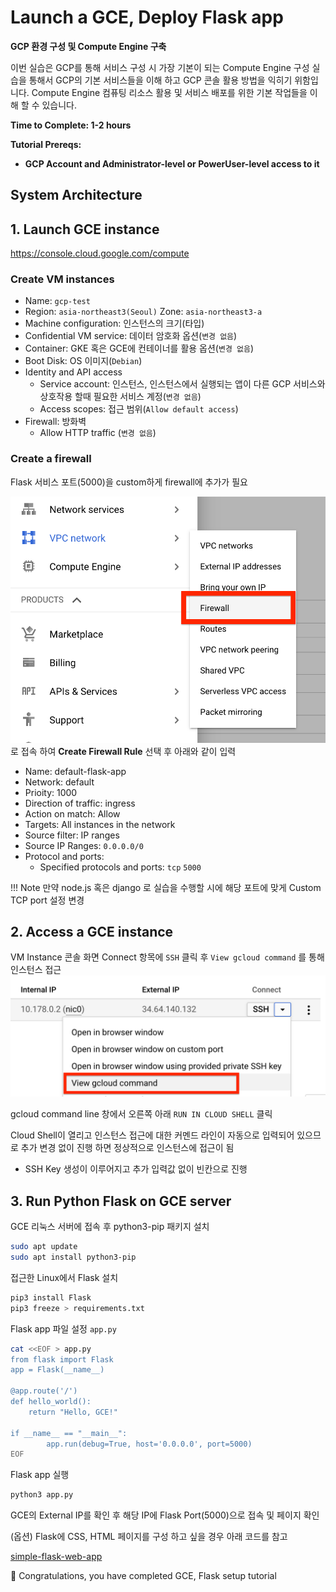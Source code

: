 # Launch a GCE, Deploy Flask app

**GCP 환경 구성 및 Compute Engine 구축**

이번 실습은 GCP를 통해 서비스 구성 시 가장 기본이 되는 Compute Engine 구성 실습을 통해서 GCP의 기본 서비스들을 이해 하고 GCP 콘솔 활용 방법을 익히기 위함입니다. Compute Engine 컴퓨팅 리소스 활용 및 서비스 배포를 위한 기본 작업들을 이해 할 수 있습니다.

**Time to Complete: 1-2 hours**

**Tutorial Prereqs:**

* **GCP Account and Administrator-level or PowerUser-level access to it**

## System Architecture

## 1. Launch GCE instance

https://console.cloud.google.com/compute

### Create VM instances

- Name: `gcp-test`
- Region: `asia-northeast3(Seoul)` Zone: `asia-northeast3-a`
- Machine configuration: 인스턴스의 크기(타입)
- Confidential VM service: 데이터 암호화 옵션(`변경 없음`)
- Container: GKE 혹은 GCE에 컨테이너를 활용 옵션(`변경 없음`)
- Boot Disk: OS 이미지(`Debian`)
- Identity and API access
  - Service account: 인스턴스, 인스턴스에서 실행되는 앱이 다른 GCP 서비스와 상호작용 할때 필요한 서비스 계정(`변경 없음`)
  - Access scopes: 접근 범위(`Allow default access`)
- Firewall: 방화벽
  - Allow HTTP traffic (`변경 없음`)

### Create a firewall

Flask 서비스 포트(5000)을 custom하게 firewall에 추가가 필요


![gcp-vpc-firewall](assets/gcp-vpc-firewall.png)로 접속 하여 **Create Firewall Rule** 선택 후 아래와 같이 입력

- Name: default-flask-app
- Network: default
- Prioity: 1000
- Direction of traffic: ingress
- Action on match: Allow
- Targets: All instances in the network
- Source filter: IP ranges
- Source IP Ranges: `0.0.0.0/0`
- Protocol and ports:
    - Specified protocols and ports: `tcp` `5000`

!!! Note
    만약 node.js 혹은 django 로 실습을 수행할 시에 해당 포트에 맞게 Custom TCP port 설정 변경

## 2. Access a GCE instance

VM Instance 콘솔 화면 Connect 항목에 `SSH` 클릭 후 `View gcloud command` 를 통해 인스턴스 접근
![gce-connect-via-ssh](assets/gce-connect-via-ssh.png)

gcloud command line 창에서 오른쪽 아래 `RUN IN CLOUD SHELL` 클릭

Cloud Shell이 열리고 인스턴스 접근에 대한 커멘드 라인이 자동으로 입력되어 있으므로 추가 변경 없이 진행 하면 정상적으로 인스턴스에 접근이 됨
* SSH Key 생성이 이루어지고 추가 입력값 없이 빈칸으로 진행


## 3. Run Python Flask on GCE server

GCE 리눅스 서버에 접속 후 python3-pip 패키지 설치
```bash
sudo apt update
sudo apt install python3-pip
```

접근한 Linux에서 Flask 설치
```bash
pip3 install Flask
pip3 freeze > requirements.txt
```

Flask app 파일 설정 `app.py`
```bash
cat <<EOF > app.py
from flask import Flask
app = Flask(__name__)

@app.route('/')
def hello_world():
    return "Hello, GCE!"

if __name__ == "__main__":
        app.run(debug=True, host='0.0.0.0', port=5000)
EOF
```

Flask app 실행
```bash
python3 app.py
```

GCE의 External IP를 확인 후 해당 IP에 Flask Port(5000)으로 접속 및 페이지 확인

(옵션) Flask에 CSS, HTML 페이지를 구성 하고 싶을 경우 아래 코드를 참고

[simple-flask-web-app](https://github.com/cloudacode/coolstuff/tree/main/simple-flask-web)

🎉 Congratulations, you have completed GCE, Flask setup tutorial 